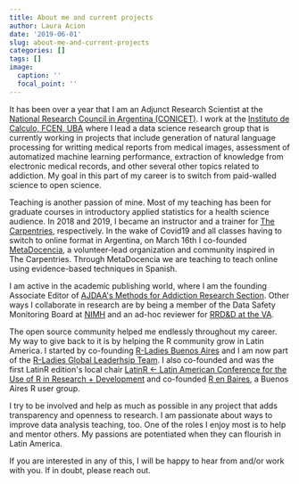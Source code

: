 ```yaml
---
title: About me and current projects
author: Laura Acion
date: '2019-06-01'
slug: about-me-and-current-projects
categories: []
tags: []
image:
  caption: ''
  focal_point: ''
---
```


It has been over a year that I am an Adjunct Research Scientist at the [National Research Council in Argentina (CONICET)](https://www.conicet.gov.ar/?lan=en). I work at the [Instituto de Calculo, FCEN, UBA](http://www.ic.fcen.uba.ar/en/) where I lead a data science research group that is currently working in projects that include generation of natural language processing for writting medical reports from medical images, assessment of automatized machine learning performance, extraction of knowledge from electronic medical records, and other several other topics related to addiction. My goal in this part of my career is to switch from paid-walled science to open science.

Teaching is another passion of mine. Most of my teaching has been for graduate courses in introductory applied statistics for a health science audience. In 2018 and 2019, I became an instructor and a trainer for [The Carpentries](https://carpentries.org/), respectively. In the wake of Covid19 and all classes having to switch to online format in Argentina, on March 16th I co-founded [MetaDocencia](https://metadocencia.org/en/), a volunteer-lead organization and community inspired in The Carpentries. Through MetaDocencia we are teaching to teach online using evidence-based techniques in Spanish.

I am active in the academic publishing world, where I am the founding Associate Editor of [AJDAA's Methods for Addiction Research Section](http://explore.tandfonline.com/cfp/med/american-journal-of-drug-and-alcohol-abuse-methods-in-addiction-research). Other ways I collaborate in research are by being a member of the Data Safety Monitoring Board at [NIMH](https://www.nimh.nih.gov/index.shtml) and an ad-hoc reviewer for [RRD&D at the VA](https://www.research.va.gov/services/rrd.cfm).

The open source community helped me endlessly throughout my career. My way to give back to it is by helping the R community grow in Latin America. I started by co-founding [R-Ladies Buenos Aires](https://www.meetup.com/rladies-buenos-aires/) and I am now part of the [R-Ladies Global Leaderhsip Team](https://rladies.org/about-us/team/). I also co-founded and was the first LatinR edition's local chair [LatinR <- Latin American Conference for the Use of R in Research + Development](http://latin-r.com/en) and co-founded [R en Baires](https://renbaires.github.io/), a Buenos Aires R user group.

I try to be involved and help as much as possible in any project that adds transparency and openness to research. I am passionate about ways to improve data analysis teaching, too. One of the roles I enjoy most is to help and mentor others. My passions are potentiated when they can flourish in Latin America.

If you are interested in any of this, I will be happy to hear from and/or work with you. If in doubt, please reach out.